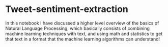 # Tweet-sentiment-extraction
In this notebook I have discussed a higher level overview of the basics of Natural Language Processing, which basically consists of combining machine learning techniques with text, and using math and statistics to get that text in a format that the machine learning algorithms can understand!
